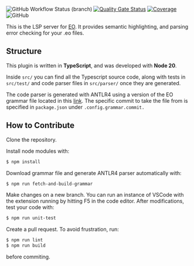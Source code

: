 ![GitHub Workflow Status (branch)](https://img.shields.io/github/actions/workflow/status/GeorgySabaev/eo-lsp-server/build.yml?branch=master)
[![Quality Gate Status](https://sonarcloud.io/api/project_badges/measure?project=GeorgySabaev_eo-lsp-server&metric=alert_status)](https://sonarcloud.io/summary/new_code?id=GeorgySabaev_eo-lsp-server)
[![Coverage](https://sonarcloud.io/api/project_badges/measure?project=GeorgySabaev_eo-lsp-server&metric=coverage)](https://sonarcloud.io/summary/new_code?id=GeorgySabaev_eo-lsp-server)
![GitHub](https://img.shields.io/github/license/GeorgySabaev/eo-lsp-server)


This is the LSP server for [EO](https://github.com/objectionary/eo). It provides semantic highlighting, and parsing error checking for your .eo files.

## Structure
This plugin is written in **TypeScript**, and was developed with **Node 20**. 

Inside `src/` you can find all the Typescript source code, along with tests in `src/test/` and code parser files in `src/parser/` once they are generated.

The code parser is generated with ANTLR4 using a version of the EO grammar file located in this [link](https://raw.githubusercontent.com/objectionary/eo/master/eo-parser/src/main/antlr4/org/eolang/parser/Eo.g4). The specific commit to take the file from is specified in `package.json` under `.config.grammar.commit.`

## How to Contribute
Clone the repository. 

Install node modules with:
```bash
$ npm install
```

Download grammar file and generate ANTLR4 parser automatically with:
```bash
$ npm run fetch-and-build-grammar
```

Make changes on a new branch. You can run an instance of VSCode with the extension running by hitting F5 in the code editor. After modifications, test your code with:
```bash
$ npm run unit-test
```

Create a pull request. To avoid frustration, run:
```bash
$ npm run lint
$ npm run build
```
before commiting.

